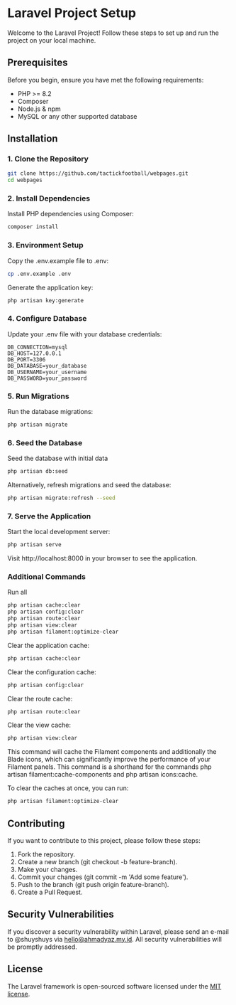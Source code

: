 # Laravel Project Setup

Welcome to the Laravel Project! Follow these steps to set up and run the project on your local machine.

## Prerequisites

Before you begin, ensure you have met the following requirements:

- PHP >= 8.2
- Composer
- Node.js & npm
- MySQL or any other supported database

## Installation

### 1. Clone the Repository
```sh
git clone https://github.com/tactickfootball/webpages.git
cd webpages
```

### 2. Install Dependencies
Install PHP dependencies using Composer:
```sh
composer install
```

### 3. Environment Setup
Copy the .env.example file to .env:
```sh
cp .env.example .env
```

Generate the application key:
```sh
php artisan key:generate
```

### 4. Configure Database
Update your .env file with your database credentials:
```env
DB_CONNECTION=mysql
DB_HOST=127.0.0.1
DB_PORT=3306
DB_DATABASE=your_database
DB_USERNAME=your_username
DB_PASSWORD=your_password
```

### 5. Run Migrations
Run the database migrations:
```sh
php artisan migrate
```

### 6. Seed the Database
Seed the database with initial data
```sh
php artisan db:seed
```

Alternatively, refresh migrations and seed the database:
```sh
php artisan migrate:refresh --seed
```

### 7. Serve the Application
Start the local development server:
```sh
php artisan serve
```

Visit http://localhost:8000 in your browser to see the application.

### Additional Commands
Run all
```sh
php artisan cache:clear
php artisan config:clear
php artisan route:clear
php artisan view:clear
php artisan filament:optimize-clear
```

Clear the application cache:
```sh
php artisan cache:clear
```

Clear the configuration cache:
```sh
php artisan config:clear
```

Clear the route cache:
```sh
php artisan route:clear
```

Clear the view cache:
```sh
php artisan view:clear
```

This command will cache the Filament components and additionally the Blade icons, which can significantly improve the performance of your Filament panels. This command is a shorthand for the commands php artisan filament:cache-components and php artisan icons:cache.

To clear the caches at once, you can run:

```sh
php artisan filament:optimize-clear
```

## Contributing
If you want to contribute to this project, please follow these steps:

1. Fork the repository.
2. Create a new branch (git checkout -b feature-branch).
3. Make your changes.
4. Commit your changes (git commit -m 'Add some feature').
5. Push to the branch (git push origin feature-branch).
6. Create a Pull Request.

## Security Vulnerabilities

If you discover a security vulnerability within Laravel, please send an e-mail to @shuyshuys via [hello@ahmadyaz.my.id](mailto:hello@ahmadyaz.my.id). All security vulnerabilities will be promptly addressed.

## License

The Laravel framework is open-sourced software licensed under the [MIT license](https://opensource.org/licenses/MIT).
